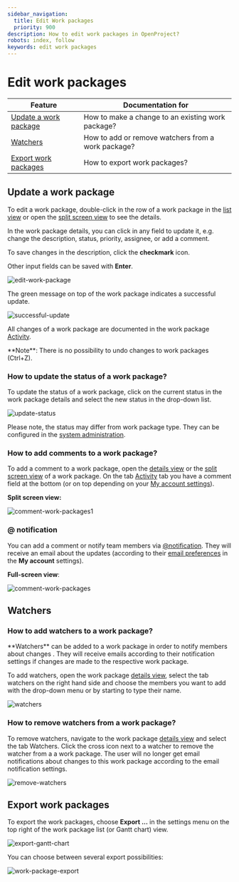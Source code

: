 ```yaml
---
sidebar_navigation:
  title: Edit Work packages
  priority: 900
description: How to edit work packages in OpenProject?
robots: index, follow
keywords: edit work packages
---
```


# Edit work packages

| Feature                                         | Documentation for                                  |
| ----------------------------------------------- | -------------------------------------------------- |
| [Update a work package](#update-a-work-package) | How to make a change to an existing work package?  |
| [Watchers](#watchers)                           | How to add or remove watchers from a work package? |
| [Export work packages](#export-work-packages)   | How to export work packages?                       |

## Update a work package

To edit a work package, double-click in the row of a work package in the [list view](#work-package-list-view) or open the [split screen view](#work-package-split-screen-view) to see the details.

In the work package details, you can click in any field to update it, e.g. change the description, status, priority, assignee, or add a comment. 

To save changes in the description, click the **checkmark** icon.

Other input fields can be saved with **Enter**.

![edit-work-package](edit-work-package-1566546727784.png)

The green message on top of the work package indicates a successful update.

![successful-update](1566546959027.png)

All changes of a work package are documented in the work package [Activity](#activity).

<div class="alert alert-info" role="alert">
**Note**: There is no possibility to undo changes to work packages (Ctrl+Z).
</div>


### How to update the status of a work package?

To update the status of a work package, click on the current status in the work package details and select the new status in the drop-down list.

![update-status](1566375642243.png)

Please note, the status may differ from work package type. They can be configured in the [system administration](../../../system-admin-guide).

### How to add comments to a work package?

To add a comment to a work package, open the [details view](#work-package-full-screen-view) or the [split screen view](#work-package-split-screen-view) of a work package. On the tab [Activity](#activity) tab you have a comment field at the bottom (or on top depending on your [My account settings](#my-account)).

**Split screen view:**

![comment-work-packages1](comment-work-packages1.png)

### @ notification

You can add a comment or notify team members via [@notification](#notification). They will receive an email about the updates (according to their [email preferences](#email-notification) in the **My account** settings).

**Full-screen view**:

![comment-work-packages](comment-work-packages.png)

## Watchers

### How to add watchers to a work package?

<div class="glossary">
**Watchers** can be added to a work package in order to notify members about changes . They will receive emails according to their notification settings if changes are made to the respective work package.

</div>

To add watchers, open the work package [details view](#work-package-full-screen-view), select the tab watchers on the right hand side and choose the members you want to add with the drop-down menu or by starting to type their name.

![watchers](watchers.png)

### How to remove watchers from a work package?

To remove watchers, navigate to the work package [details view](#work-package-full-screen-view) and select the tab Watchers. Click the cross icon next to a watcher to remove the watcher from a a work package. The user will no longer get email notifications about changes to this work package according to the email notification settings.

![remove-watchers](remove-watchers.png)

## Export work packages

To export the work packages, choose **Export ...** in the settings menu on the top right of the work package list (or Gantt chart) view.

 ![export-gantt-chart](export-gantt-chart.png)

You can choose between several export possibilities:

![work-package-export](1567413583391.png)
